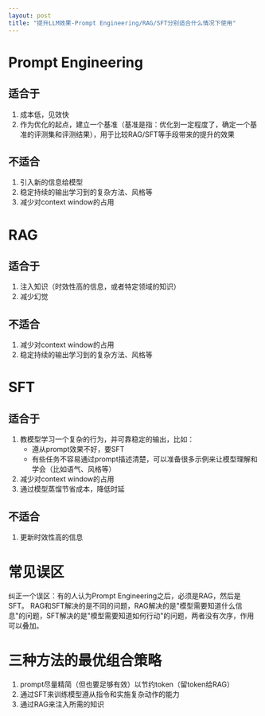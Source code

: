 ```yaml
---
layout: post
title: "提升LLM效果-Prompt Engineering/RAG/SFT分别适合什么情况下使用"
---
```


# Prompt Engineering

## 适合于
1. 成本低，见效快
2. 作为优化的起点，建立一个基准（基准是指：优化到一定程度了，确定一个基准的评测集和评测结果），用于比较RAG/SFT等手段带来的提升的效果

## 不适合
1. 引入新的信息给模型
2. 稳定持续的输出学习到的复杂方法、风格等
3. 减少对context window的占用

# RAG

## 适合于
1. 注入知识（时效性高的信息，或者特定领域的知识）
2. 减少幻觉

## 不适合
1. 减少对context window的占用
2. 稳定持续的输出学习到的复杂方法、风格等

# SFT

## 适合于
1. 教模型学习一个复杂的行为，并可靠稳定的输出，比如：
    - 遵从prompt效果不好，要SFT
    - 有些任务不容易通过prompt描述清楚，可以准备很多示例来让模型理解和学会（比如语气、风格等）
2. 减少对context window的占用
3. 通过模型蒸馏节省成本，降低时延

## 不适合
1. 更新时效性高的信息

# 常见误区
纠正一个误区：有的人认为Prompt Engineering之后，必须是RAG，然后是SFT。
RAG和SFT解决的是不同的问题，RAG解决的是"模型需要知道什么信息"的问题，SFT解决的是"模型需要知道如何行动"的问题，两者没有次序，作用可以叠加。

# 三种方法的最优组合策略
1. prompt尽量精简（但也要足够有效）以节约token（留token给RAG）
2. 通过SFT来训练模型遵从指令和实施复杂动作的能力
3. 通过RAG来注入所需的知识